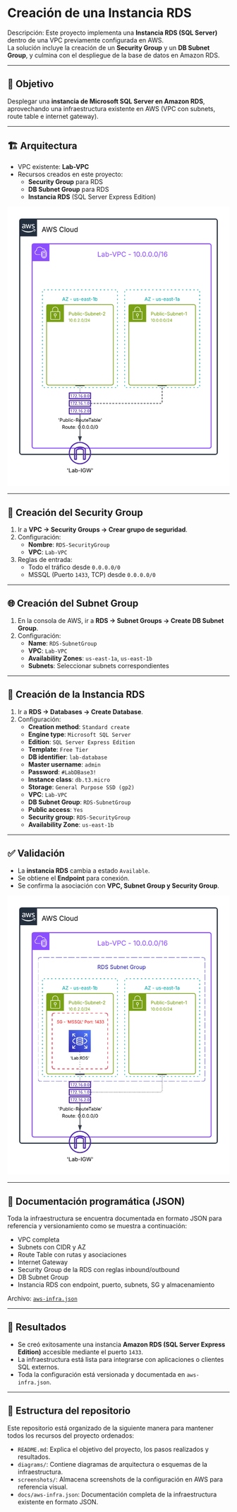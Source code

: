 # Creación de una Instancia RDS

Descripción: Este proyecto implementa una **Instancia RDS (SQL Server)** dentro de una VPC previamente configurada en AWS.  
La solución incluye la creación de un **Security Group** y un **DB Subnet Group**, y culmina con el despliegue de la base de datos en Amazon RDS.

---

## 📌 Objetivo
Desplegar una **instancia de Microsoft SQL Server en Amazon RDS**, aprovechando una infraestructura existente en AWS (VPC con subnets, route table e internet gateway).

---

## 🏗️ Arquitectura

- VPC existente: **Lab-VPC**
- Recursos creados en este proyecto:
  - **Security Group** para RDS
  - **DB Subnet Group** para RDS
  - **Instancia RDS** (SQL Server Express Edition)

![Diagrama de arquitectura inicial](./diagrams/diagram-1.png) 

---

## 🔐 Creación del Security Group

1. Ir a **VPC → Security Groups → Crear grupo de seguridad**.
2. Configuración:
   - **Nombre**: `RDS-SecurityGroup`
   - **VPC**: `Lab-VPC`
3. Reglas de entrada:
   - Todo el tráfico desde `0.0.0.0/0`
   - MSSQL (Puerto `1433`, TCP) desde `0.0.0.0/0`

---

## 🌐 Creación del Subnet Group

1. En la consola de AWS, ir a **RDS → Subnet Groups → Create DB Subnet Group**.
2. Configuración:
   - **Name**: `RDS-SubnetGroup`
   - **VPC**: `Lab-VPC`
   - **Availability Zones**: `us-east-1a`, `us-east-1b`
   - **Subnets**: Seleccionar subnets correspondientes

---

## 💾 Creación de la Instancia RDS

1. Ir a **RDS → Databases → Create Database**.
2. Configuración:
   - **Creation method**: `Standard create`
   - **Engine type**: `Microsoft SQL Server`
   - **Edition**: `SQL Server Express Edition`
   - **Template**: `Free Tier`
   - **DB identifier**: `lab-database`
   - **Master username**: `admin`
   - **Password**: `#LabDBase3!`
   - **Instance class**: `db.t3.micro`
   - **Storage**: `General Purpose SSD (gp2)`
   - **VPC**: `Lab-VPC`
   - **DB Subnet Group**: `RDS-SubnetGroup`
   - **Public access**: `Yes`
   - **Security group**: `RDS-SecurityGroup`
   - **Availability Zone**: `us-east-1b`

---

## ✅ Validación

- La **instancia RDS** cambia a estado `Available`.
- Se obtiene el **Endpoint** para conexión.
- Se confirma la asociación con **VPC, Subnet Group y Security Group**.

![Diagrama de arquitectura final](./diagrams/diagram-2.png) 

---

## 📄 Documentación programática (JSON)

Toda la infraestructura se encuentra documentada en formato JSON para referencia y versionamiento como se muestra a continuación:

- VPC completa
- Subnets con CIDR y AZ
- Route Table con rutas y asociaciones
- Internet Gateway
- Security Group de la RDS con reglas inbound/outbound
- DB Subnet Group
- Instancia RDS con endpoint, puerto, subnets, SG y almacenamiento

Archivo: [`aws-infra.json`](./docs/aws-infra.json)

---

## 🎯 Resultados

- Se creó exitosamente una instancia **Amazon RDS (SQL Server Express Edition)** accesible mediante el puerto `1433`.
- La infraestructura está lista para integrarse con aplicaciones o clientes SQL externos.
- Toda la configuración está versionada y documentada en `aws-infra.json`.

---

## 📂 Estructura del repositorio

Este repositorio está organizado de la siguiente manera para mantener todos los recursos del proyecto ordenados:

- `README.md`: Explica el objetivo del proyecto, los pasos realizados y resultados.
- `diagrams/`: Contiene diagramas de arquitectura o esquemas de la infraestructura.
- `screenshots/`: Almacena screenshots de la configuración en AWS para referencia visual.
- `docs/aws-infra.json`: Documentación completa de la infraestructura existente en formato JSON.
